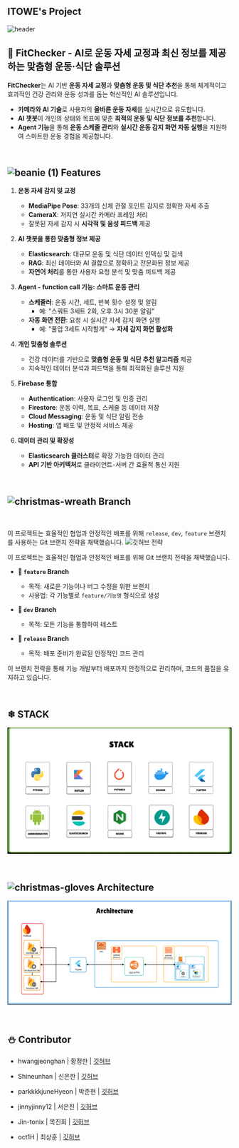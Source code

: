 ## ITOWE's Project

![header](https://capsule-render.vercel.app/api?type=waving&color=2E64FE&height=250&section=header&text=%20💪fitchecker&fontSize=50&animation=twinkling&fontColor=FFFF00&desc=ItoWe🤸‍♂️&stroke=FFFFFF&strokeWidth=3&rotate=-20&fontAlign=50&fontAlignY=50)

## 🎄 **FitChecker - AI로 운동 자세 교정과 최신 정보를 제공하는 맞춤형 운동·식단 솔루션**  

**FitChecker**는 AI 기반 **운동 자세 교정**과 **맞춤형 운동 및 식단 추천**을 통해 체계적이고 효과적인 건강 관리와 운동 성과를 돕는 혁신적인 AI 솔루션입니다.  
- **카메라와 AI 기술**로 사용자의 **올바른 운동 자세**를 실시간으로 유도합니다.  
- **AI 챗봇**이 개인의 상태와 목표에 맞춘 **최적의 운동 및 식단 정보를 추천**합니다.  
- **Agent 기능**을 통해 **운동 스케줄 관리**와 **실시간 운동 감지 화면 자동 실행**을 지원하여 스마트한 운동 경험을 제공합니다.  
<br>

##  ![beanie (1)](https://github.com/user-attachments/assets/99fcfa73-8024-4c82-bd43-31dfffc27a91) Features

1. **운동 자세 감지 및 교정**  
   - **MediaPipe Pose**: 33개의 신체 관절 포인트 감지로 정확한 자세 추출  
   - **CameraX**: 저지연 실시간 카메라 프레임 처리  
   - 잘못된 자세 감지 시 **시각적 및 음성 피드백** 제공  

2. **AI 챗봇을 통한 맞춤형 정보 제공**  
   - **Elasticsearch**: 대규모 운동 및 식단 데이터 인덱싱 및 검색  
   - **RAG**: 최신 데이터와 AI 결합으로 정확하고 전문화된 정보 제공  
   - **자연어 처리**를 통한 사용자 요청 분석 및 맞춤 피드백 제공  

3. **Agent - function call 기능: 스마트 운동 관리**  
   - **스케줄러**: 운동 시간, 세트, 반복 횟수 설정 및 알림  
      - 예: "스쿼트 3세트 2회, 오후 3시 30분 알림"  
   - **자동 화면 전환**: 요청 시 실시간 자세 감지 화면 실행  
      - 예: "풀업 3세트 시작할게" → **자세 감지 화면 활성화**  

4. **개인 맞춤형 솔루션**  
   - 건강 데이터를 기반으로 **맞춤형 운동 및 식단 추천 알고리즘** 제공  
   - 지속적인 데이터 분석과 피드백을 통해 최적화된 솔루션 지원  

5. **Firebase 통합**  
   - **Authentication**: 사용자 로그인 및 인증 관리  
   - **Firestore**: 운동 이력, 목표, 스케줄 등 데이터 저장  
   - **Cloud Messaging**: 운동 및 식단 알림 전송  
   - **Hosting**: 앱 배포 및 안정적 서비스 제공  

6. **데이터 관리 및 확장성**  
   - **Elasticsearch 클러스터**로 확장 가능한 데이터 관리  
   - **API 기반 아키텍처**로 클라이언트-서버 간 효율적 통신 지원  

<br>

##  ![christmas-wreath](https://github.com/user-attachments/assets/14b16910-895e-4fcc-889d-884ca572b5c2) Branch
<br>

이 프로젝트는 효율적인 협업과 안정적인 배포를 위해 `release`, `dev`, `feature` 브랜치를 사용하는 Git 브랜치 전략을 채택했습니다.
![깃허브 전략](https://github.com/user-attachments/assets/2625e974-353b-4db6-bb78-7fe33258ecfc)


이 프로젝트는 효율적인 협업과 안정적인 배포를 위해 Git 브랜치 전략을 채택했습니다.  

- **🔹 `feature` Branch**  
   - 목적: 새로운 기능이나 버그 수정을 위한 브랜치  
   - 사용법: 각 기능별로 `feature/기능명` 형식으로 생성  

- **🔹 `dev` Branch**  
   - 목적: 모든 기능을 통합하여 테스트  

- **🔹 `release` Branch**  
   - 목적: 배포 준비가 완료된 안정적인 코드 관리  

이 브랜치 전략을 통해 기능 개발부터 배포까지 안정적으로 관리하며, 코드의 품질을 유지하고 있습니다.

<br>

## ❄ STACK

![image](https://github.com/AI-X-main-projext-ITOWE/.github/blob/main/stack.png)


<br>

##  ![christmas-gloves](https://github.com/user-attachments/assets/b4690dad-108c-4d8b-bfee-e4be5db3a854) Architecture

![image](https://github.com/AI-X-main-projext-ITOWE/.github/blob/main/architecture.png)

 

<br>


## ⛄ Contributor

+ hwangjeonghan | 황정한 | [깃허브](https://github.com/hwangjeonghan)

+ Shineunhan | 신은한 | [깃허브](https://github.com/Shineunhan)

+ parkkkkjuneHyeon | 박준현 | [깃허브](https://github.com/parkkkkjuneHyeon)

+ jinnyjinny12 | 서은진 | [깃허브](https://github.com/jinnyjinny12)

+ Jin-tonix | 목진희 | [깃허브](https://github.com/Jin-tonix)

+ oct1H | 최상훈 | [깃허브](https://github.com/oct1H)


<!--

**Here are some ideas to get you started:**

🙋‍♀️ A short introduction - what is your organization all about?
🌈 Contribution guidelines - how can the community get involved?
👩‍💻 Useful resources - where can the community find your docs? Is there anything else the community should know?
🍿 Fun facts - what does your team eat for breakfast?
🧙 Remember, you can do mighty things with the power of [Markdown](https://docs.github.com/github/writing-on-github/getting-started-with-writing-and-formatting-on-github/basic-writing-and-formatting-syntax)
-->
